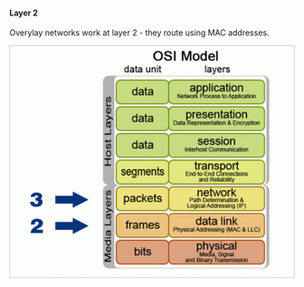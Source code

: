 #### Layer 2

Overylay networks work at layer 2 - they route using MAC addresses.

![OSI Model](images/osi.gif "OSI Model")

